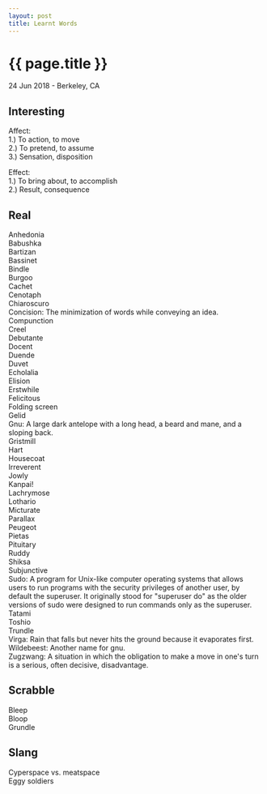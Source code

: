 ```yaml
---
layout: post
title: Learnt Words
---
```


{{ page.title }}
================

<p class="meta">24 Jun 2018 - Berkeley, CA</p>

## Interesting
Affect:  
1.) To action, to move  
2.) To pretend, to assume  
3.) Sensation, disposition

Effect:  
1.) To bring about, to accomplish  
2.) Result, consequence

## Real
Anhedonia  
Babushka  
Bartizan  
Bassinet  
Bindle  
Burgoo  
Cachet  
Cenotaph  
​Chiaroscuro  
​Concision: The minimization of words while conveying an idea.  
Compunction  
Creel  
Debutante  
Docent  
​Duende  
Duvet  
Echolalia  
Elision  
Erstwhile  
Felicitous  
Folding screen  
Gelid  
Gnu: A large dark antelope with a long head, a beard and mane, and a sloping back.  
Gristmill  
Hart  
Housecoat  
Irreverent  
Jowly  
Kanpai!  
Lachrymose  
Lothario  
Micturate  
Parallax  
Peugeot  
Pietas  
Pituitary  
Ruddy  
Shiksa  
Subjunctive  
Sudo: A program for Unix-like computer operating systems that allows users to run programs with the security privileges of another user, by default the superuser. It originally stood for "superuser do" as the older versions of sudo were designed to run commands only as the superuser.  
Tatami  
Toshio  
Trundle  
Virga: Rain that falls but never hits the ground because it evaporates first.  
Wildebeest: Another name for gnu.  
Zugzwang: A situation in which the obligation to make a move in one's turn is a serious, often decisive, disadvantage.

## Scrabble
Bleep  
Bloop  
Grundle

## Slang
Cyperspace vs. meatspace  
Eggy soldiers